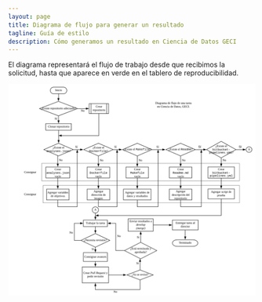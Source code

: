 ```yaml
---
layout: page
title: Diagrama de flujo para generar un resultado
tagline: Guía de estilo
description: Cómo generamos un resultado en Ciencia de Datos GECI
---
```

El diagrama representará el flujo de trabajo desde que recibimos la solicitud, hasta que aparece en
verde en el tablero de reproducibilidad. 

![alt Diagrama](assets/images/diagrama_resultados.svg)
